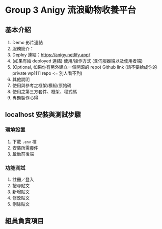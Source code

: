 # Group 3 Anigy 流浪動物收養平台
## 基本介紹
1. Demo 影片連結
2. 服務簡介：
3. Deploy 連結：https://anigy.netlify.app/
4. (如果有給 deployed 連結) 使用/操作方式 (含伺服器端以及使用者端)
5. (Optional, 如果你有另外建立一個開源的 repo) Github link (請不要給成你的 private wp1111 repo <= 別人看不到)
6. 其他說明
7. 使用與參考之框架/模組/原始碼
8. 使用之第三方套件、框架、程式碼
9. 專題製作心得

## localhost 安裝與測試步驟
### 環境設置
1. 下載 `.env` 檔
2. 安裝所需套件
3. 啟動前後端
### 功能測試
1. 註冊／登入
2. 搜尋貼文
3. 新增貼文
4. 修改貼文
5. 刪除貼文

## 組員負責項目